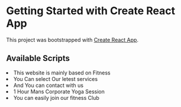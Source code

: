 # Getting Started with Create React App

This project was bootstrapped with [Create React App](https://github.com/facebook/create-react-app).

## Available Scripts

<li>This website is mainly based on Fitness</li>
<li>You Can select Our letest services</li>
<li>And You can contact with us</li>
<li>1 Hour Mans Corporate Yoga Session</li>
<li>You can easily join our fitness Club</li>